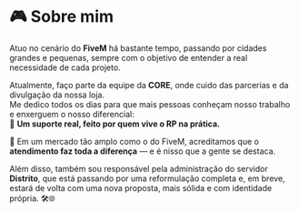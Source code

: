 # 🎮 Sobre mim

Atuo no cenário do **FiveM** há bastante tempo, passando por cidades grandes e pequenas, sempre com o objetivo de entender a real necessidade de cada projeto.

Atualmente, faço parte da equipe da **CORE**, onde cuido das parcerias e da divulgação da nossa loja.  
Me dedico todos os dias para que mais pessoas conheçam nosso trabalho e enxerguem o nosso diferencial:  
🚀 **Um suporte real, feito por quem vive o RP na prática.**

🧠 Em um mercado tão amplo como o do FiveM, acreditamos que o **atendimento faz toda a diferença** — e é nisso que a gente se destaca.

Além disso, também sou responsável pela administração do servidor **Distrito**, que está passando por uma reformulação completa e, em breve, estará de volta com uma nova proposta, mais sólida e com identidade própria. 🛠️🌐
